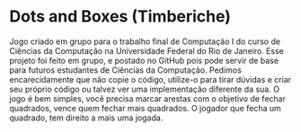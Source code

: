 # Dots and Boxes (Timberiche)
Jogo criado em grupo para o trabalho final de Computação I do curso de Ciências da Computação na Universidade Federal do Rio de Janeiro.
Esse projeto foi feito em grupo, e postado no GitHub pois pode servir de base para futuros estudantes de Ciências da Computação. Pedimos encarecidamente que não copie o código, utilize-o para tirar dúvidas e criar seu próprio código ou talvez ver uma implementação diferente da sua.
O jogo é bem simples, você precisa marcar arestas com o objetivo de fechar quadrados, vence quem fechar mais quadrados. O jogador que fecha um quadrado, tem direito a mais uma jogada.
